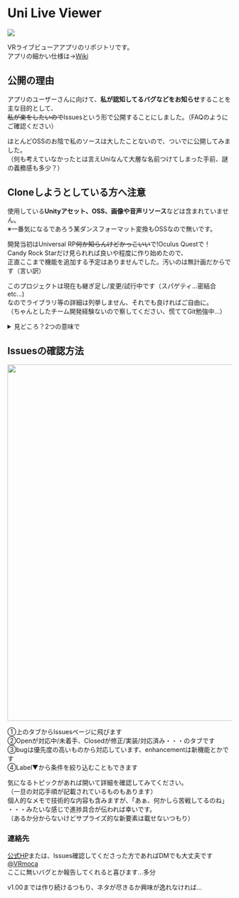# Uni Live Viewer
<img src="https://user-images.githubusercontent.com/86557651/161434522-03bb8a2f-899e-42a2-82fb-b2172381a42e.png" >  

VRライブビューアアプリのリポジトリです。  
アプリの細かい仕様は→[Wiki](https://github.com/mocatea/UniLiveViewer_App/wiki)

## 公開の理由
アプリのユーザーさんに向けて、**私が認知してるバグなどをお知らせ**することを主な目的として、  
~~私が楽をしたいので~~Issuesという形で公開することにしました。（FAQのようにご確認ください）

ほとんどOSSのお陰で私のソースは大したことないので、ついでに公開してみました。  
（何も考えていなかったとは言えUniなんて大層な名前つけてしまった手前、謎の義務感も多少？）  

## Cloneしようとしている方へ注意
使用している**Unityアセット、OSS、画像や音声リソース**などは含まれていません。  
※一番気になるであろう某ダンスフォーマット変換もOSSなので無いです。  

開発当初はUniversal RP~~何か知らんけどかっこいい~~で!Oculus Questで！  
Candy Rock Starだけ見られれば良いや程度に作り始めたので、  
正直ここまで機能を追加する予定はありませんでした。汚いのは無計画だからです（言い訳）  

このプロジェクトは現在も継ぎ足し/変更/試行中です（スパゲティ...密結合etc...)  
なのでライブラリ等の詳細は列挙しません、それでも良ければご自由に。  
（ちゃんとしたチーム開発経験ないので察してください、慌ててGit勉強中...）  

<details>  
<summary>見どころ？2つの意味で</summary>  
  
 ・バネボタン、なんちゃって掴めるスライダー（眺めてる時間が長いので許されてる感の時代錯誤UI、趣味）  
 ・VRMの揺れモノに触れられるの含めて色々カスタマイズしてるとこ  
 ・URP対応のShader    
 ・AndroidManifest（Quest直下に専用フォルダ作りたいなら...~~せっかくのモバイルなのにPC使わせる人って~~）  
 ・Timelineのランタイムバインドとか（動いてるけど使い方は自信ない）  
 ・単一責任の原則できてない肥大化してしまったクラス達  
 ・OVRGrabberを半端に生かしてるが、作りが雑でバグのある掴み関係（0から作り直したい）   
  
  でもモデルやステージの軽量化の方が専門外で苦労したのでそっちのがアピールポイント（~~誰かBlenderやって~~
</details>  

## Issuesの確認方法
<img src="https://user-images.githubusercontent.com/86557651/161434333-8069687a-3b76-4b2b-a16b-8c8d756b572e.jpg" width="800"> 

①上のタブからIssuesページに飛びます  
②Openが対応中/未着手、Closedが修正/実装/対応済み・・・のタブです  
③bugは優先度の高いものから対応しています、enhancementは新機能とかです  
④Label▼から条件を絞り込むこともできます  

気になるトピックがあれば開いて詳細を確認してみてください。  
（一旦の対応手順が記載されているものもあります）  
個人的なメモで技術的な内容も含みますが、「あぁ、何かしら苦戦してるのね」  
・・・みたいな感じで進捗具合が伝われば幸いです。  
（あるか分からないけどサプライズ的な新要素は載せないつもり）

### 連絡先
[公式HP](https://mocatea.github.io/UniLiveViewer/)または、Issues確認してくださった方であればDMでも大丈夫です[@VRmoca](https://twitter.com/VRmoca)  
ここに無いバグとか報告してくれると喜びます...多分  

v1.00までは作り続けるつもり、ネタが尽きるか興味が逸れなければ...

